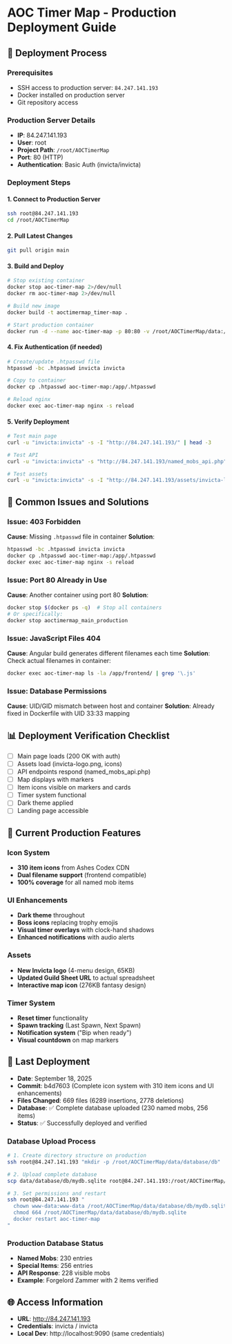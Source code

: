 # AOC Timer Map - Production Deployment Guide

## 🚀 Deployment Process

### Prerequisites
- SSH access to production server: `84.247.141.193`
- Docker installed on production server
- Git repository access

### Production Server Details
- **IP**: 84.247.141.193
- **User**: root
- **Project Path**: `/root/AOCTimerMap`
- **Port**: 80 (HTTP)
- **Authentication**: Basic Auth (invicta/invicta)

### Deployment Steps

#### 1. Connect to Production Server
```bash
ssh root@84.247.141.193
cd /root/AOCTimerMap
```

#### 2. Pull Latest Changes
```bash
git pull origin main
```

#### 3. Build and Deploy
```bash
# Stop existing container
docker stop aoc-timer-map 2>/dev/null
docker rm aoc-timer-map 2>/dev/null

# Build new image
docker build -t aoctimermap_timer-map .

# Start production container
docker run -d --name aoc-timer-map -p 80:80 -v /root/AOCTimerMap/data:/app/database aoctimermap_timer-map
```

#### 4. Fix Authentication (if needed)
```bash
# Create/update .htpasswd file
htpasswd -bc .htpasswd invicta invicta

# Copy to container
docker cp .htpasswd aoc-timer-map:/app/.htpasswd

# Reload nginx
docker exec aoc-timer-map nginx -s reload
```

#### 5. Verify Deployment
```bash
# Test main page
curl -u "invicta:invicta" -s -I "http://84.247.141.193/" | head -3

# Test API
curl -u "invicta:invicta" -s "http://84.247.141.193/named_mobs_api.php" | head -5

# Test assets
curl -u "invicta:invicta" -s -I "http://84.247.141.193/assets/invicta-logo.png" | head -3
```

## 🔧 Common Issues and Solutions

### Issue: 403 Forbidden
**Cause**: Missing `.htpasswd` file in container
**Solution**: 
```bash
htpasswd -bc .htpasswd invicta invicta
docker cp .htpasswd aoc-timer-map:/app/.htpasswd
docker exec aoc-timer-map nginx -s reload
```

### Issue: Port 80 Already in Use
**Cause**: Another container using port 80
**Solution**:
```bash
docker stop $(docker ps -q)  # Stop all containers
# Or specifically:
docker stop aoctimermap_main_production
```

### Issue: JavaScript Files 404
**Cause**: Angular build generates different filenames each time
**Solution**: Check actual filenames in container:
```bash
docker exec aoc-timer-map ls -la /app/frontend/ | grep '\.js'
```

### Issue: Database Permissions
**Cause**: UID/GID mismatch between host and container
**Solution**: Already fixed in Dockerfile with UID 33:33 mapping

## 📊 Deployment Verification Checklist

- [ ] Main page loads (200 OK with auth)
- [ ] Assets load (invicta-logo.png, icons)
- [ ] API endpoints respond (named_mobs_api.php)
- [ ] Map displays with markers
- [ ] Item icons visible on markers and cards
- [ ] Timer system functional
- [ ] Dark theme applied
- [ ] Landing page accessible

## 🎯 Current Production Features

### Icon System
- **310 item icons** from Ashes Codex CDN
- **Dual filename support** (frontend compatible)
- **100% coverage** for all named mob items

### UI Enhancements
- **Dark theme** throughout
- **Boss icons** replacing trophy emojis
- **Visual timer overlays** with clock-hand shadows
- **Enhanced notifications** with audio alerts

### Assets
- **New Invicta logo** (4-menu design, 65KB)
- **Updated Guild Sheet URL** to actual spreadsheet
- **Interactive map icon** (276KB fantasy design)

### Timer System
- **Reset timer** functionality
- **Spawn tracking** (Last Spawn, Next Spawn)
- **Notification system** ("Bip when ready")
- **Visual countdown** on map markers

## 📝 Last Deployment
- **Date**: September 18, 2025
- **Commit**: b4d7603 (Complete icon system with 310 item icons and UI enhancements)
- **Files Changed**: 669 files (6289 insertions, 2778 deletions)
- **Database**: ✅ Complete database uploaded (230 named mobs, 256 items)
- **Status**: ✅ Successfully deployed and verified

### Database Upload Process
```bash
# 1. Create directory structure on production
ssh root@84.247.141.193 "mkdir -p /root/AOCTimerMap/data/database/db"

# 2. Upload complete database
scp data/database/db/mydb.sqlite root@84.247.141.193:/root/AOCTimerMap/data/database/db/mydb.sqlite

# 3. Set permissions and restart
ssh root@84.247.141.193 "
  chown www-data:www-data /root/AOCTimerMap/data/database/db/mydb.sqlite
  chmod 664 /root/AOCTimerMap/data/database/db/mydb.sqlite
  docker restart aoc-timer-map
"
```

### Production Database Status
- **Named Mobs**: 230 entries
- **Special Items**: 256 entries  
- **API Response**: 228 visible mobs
- **Example**: Forgelord Zammer with 2 items verified

## 🌐 Access Information
- **URL**: http://84.247.141.193
- **Credentials**: invicta / invicta
- **Local Dev**: http://localhost:9090 (same credentials)
